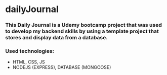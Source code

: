 # dailyJournal
### This Daily Journal is a Udemy bootcamp project that was used to develop my backend skills by using a template project that stores and display data from a database.
### Used technologies:
- HTML, CSS, JS
- NODEJS (EXPRESS), DATABASE (MONGOOSE)
